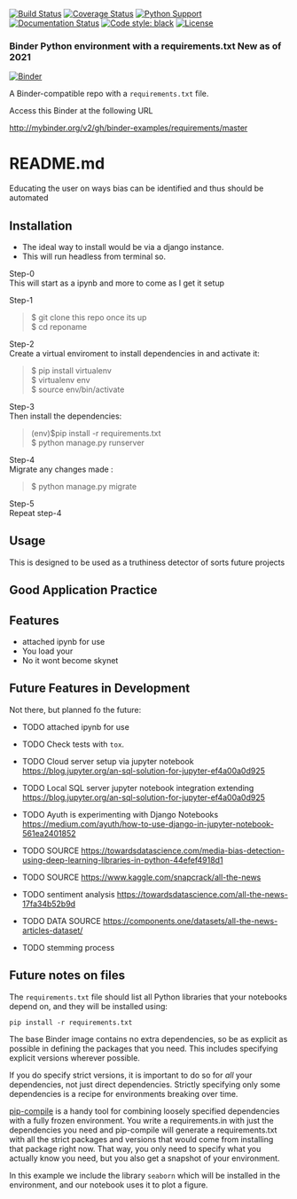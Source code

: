 [![Build Status](https://travis-ci.org/datatalking/OCR_Tesseract/django-admin-interface.svg?branch=master)](https://travis-ci.org/github.com/datatalking/OCR_Tesseract/django-admin-interface)
[![Coverage Status](https://coveralls.io/repos/github.com/datatalking/OCR_Tesseract/badge.svg?branch=master)](https://coveralls.io/github.com/datatalking/OCR_Tesseract/cfg_load?branch=master)
[![Python Support](https://img.shields.io/pypi/pyversions/cfg_load.svg)](https://pypi.org/project/cfg_load/)
[![Documentation Status](https://readthedocs.org/projects/cfg_load/badge/?version=latest)](http://cfg-load.readthedocs.io/en/latest/)
[![Code style: black](https://img.shields.io/badge/code%20style-black-000000.svg)](https://github.com/psf/black)
[![License](https://img.shields.io/pypi/l/django-admin-interface.svg)](https://img.shields.io/pypi/l/django-admin-interface.svg)


### Binder Python environment with a requirements.txt New as of 2021
[![Binder](http://mybinder.org/badge_logo.svg)](http://mybinder.org/v2/gh/binder-examples/requirements/master)

A Binder-compatible repo with a `requirements.txt` file.

Access this Binder at the following URL

http://mybinder.org/v2/gh/binder-examples/requirements/master
# README.md

Educating the user on ways bias can be identified and thus should be automated

## Installation

* The ideal way to install would be via a django instance.
* This will run headless from terminal so.

Step-0<br />
This will start as a ipynb and more to come as I get it setup

Step-1<br />
>$ git clone this repo once its up <br />
>$ cd reponame <br />

Step-2<br /> 
Create a virtual enviroment to install dependencies in and activate it: <br />
>$ pip install virtualenv <br />
>$ virtualenv env <br />
>$ source env/bin/activate <br />

Step-3<br />
Then install the dependencies:<br />
> (env)$pip install -r requirements.txt <br />
> $ python manage.py runserver

Step-4<br />
Migrate any changes made :<br />
> $ python manage.py migrate

Step-5<br />
Repeat step-4


## Usage

This is designed to be used as a truthiness detector of sorts future projects

## Good Application Practice



## Features

* attached ipynb for use
* You load your 
* No it wont become skynet

## Future Features in Development
Not there, but planned fo the future:
* TODO attached ipynb for use
* TODO Check tests with `tox`.
* TODO Cloud server setup via jupyter notebook https://blog.jupyter.org/an-sql-solution-for-jupyter-ef4a00a0d925
* TODO Local SQL server jupyter notebook integration extending https://blog.jupyter.org/an-sql-solution-for-jupyter-ef4a00a0d925
* TODO Ayuth is experimenting with Django Notebooks https://medium.com/ayuth/how-to-use-django-in-jupyter-notebook-561ea2401852
* TODO SOURCE https://towardsdatascience.com/media-bias-detection-using-deep-learning-libraries-in-python-44efef4918d1
* TODO SOURCE https://www.kaggle.com/snapcrack/all-the-news
* TODO sentiment analysis https://towardsdatascience.com/all-the-news-17fa34b52b9d

* TODO DATA SOURCE https://components.one/datasets/all-the-news-articles-dataset/
* TODO stemming process

## Future notes on files
The `requirements.txt` file should list all Python libraries that your notebooks
depend on, and they will be installed using:

```
pip install -r requirements.txt
```

The base Binder image contains no extra dependencies, so be as
explicit as possible in defining the packages that you need. This includes
specifying explicit versions wherever possible.

If you do specify strict versions, it is important to do so for *all*
your dependencies, not just direct dependencies.
Strictly specifying only some dependencies is a recipe for environments
breaking over time.

[pip-compile](https://github.com/jazzband/pip-tools/) is a handy
tool for combining loosely specified dependencies with a fully frozen environment.
You write a requirements.in with just the dependencies you need
and pip-compile will generate a requirements.txt with all the strict packages and versions that would come from installing that package right now.
That way, you only need to specify what you actually know you need,
but you also get a snapshot of your environment.

In this example we include the library `seaborn` which will be installed in
the environment, and our notebook uses it to plot a figure.